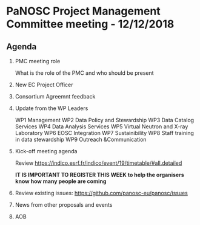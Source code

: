 PaNOSC Project Management Committee meeting - 12/12/2018
========================================================

Agenda
------
1. PMC meeting role

    What is the role of the PMC and who should be present
  
2. New EC Project Officer

3. Consortium Agreemnt feedback

4. Update from the WP Leaders

    WP1 Management
    WP2 Data Policy and Stewardship
    WP3 Data Catalog Services
    WP4 Data Analysis Services
    WP5 Virtual Neutron and X-ray Laboratory
    WP6 EOSC Integration
    WP7 Sustainibility
    WP8 Staff training in data stewardship
    WP9 Outreach &Communication

5. Kick-off meeting agenda

    Review https://indico.esrf.fr/indico/event/19/timetable/#all.detailed
    
    **IT IS IMPORTANT TO REGISTER THIS WEEK to help the organisers know how many people are coming**

6. Review existing issues: https://github.com/panosc-eu/panosc/issues

7. News from other proposals and events

8. AOB
